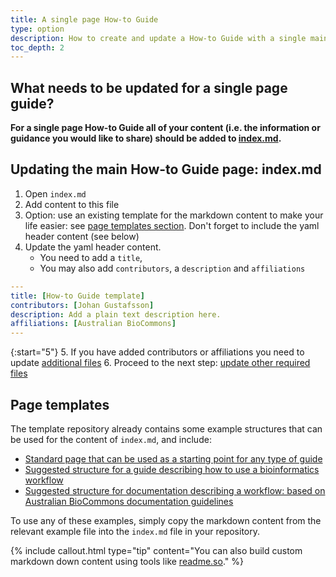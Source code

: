 ```yaml
---
title: A single page How-to Guide
type: option
description: How to create and update a How-to Guide with a single main content page.
toc_depth: 2
---
```



## What needs to be updated for a single page guide?

**For a single page How-to Guide all of your content (i.e. the information or guidance you would like to share) should be added to [index.md](https://github.com/AustralianBioCommons/guide-template/blob/132851cbc0bb112cafbaa623487e4524af5dee36/index.md).**


## Updating the main How-to Guide page: index.md

1. Open `index.md`
2. Add content to this file 
3. Option: use an existing template for the markdown content to make your life easier: see [page templates section](#page-templates). Don't forget to include the yaml header content (see below)
4. Update the yaml header content. 
   - You need to add a `title`, 
   - You may also add `contributors`, a `description` and `affiliations`

```yaml
---
title: [How-to Guide template]
contributors: [Johan Gustafsson]
description: Add a plain text description here.
affiliations: [Australian BioCommons]
---   
```

{:start="5"}
5. If you have added contributors or affiliations you need to update [additional files](update_other_files)
6. Proceed to the next step: [update other required files](update_other_files)


## Page templates

The template repository already contains some example structures that can be used for the content of `index.md`, and include:

- [Standard page that can be used as a starting point for any type of guide](https://australianbiocommons.github.io/guide-template/example_page)
- [Suggested structure for a guide describing how to use a bioinformatics workflow](https://australianbiocommons.github.io/guide-template/example_bioinformatics_workflow_page)
- [Suggested structure for documentation describing a workflow: based on Australian BioCommons documentation guidelines](https://australianbiocommons.github.io/guide-template/example_workflow_documentation_page)

To use any of these examples, simply copy the markdown content from the relevant example file into the `index.md` file in your repository.

{% include callout.html type="tip" content="You can also build custom markdown down content using tools like [readme.so](https://readme.so/)." %}

